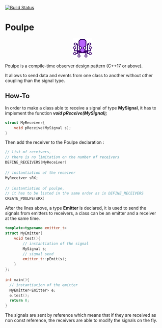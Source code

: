 [![Build Status](https://travis-ci.com/ThomasAUB/Poulpe.svg?branch=master)](https://travis-ci.com/ThomasAUB/Poulpe)

# Poulpe

<p align="center">
  <img width="64" height="64" src="icon.png">
</p>

  Poulpe is a compile-time observer design pattern (C++17 or above).

  It allows to send data and events from one class to another without other coupling than the signal type.

## How-To

  In order to make a class able to receive a signal of type **MySignal**, it has to implement the function ***void pReceive(MySignal);***

```cpp
struct MyReceiver{
    void pReceive(MySignal s);
}
```

  Then add the receiver to the Poulpe declaration :

```cpp
// list of receivers,
// there is no limitation on the number of receivers
DEFINE_RECEIVERS(MyReceiver)

// instantiation of the receiver
MyReceiver sRX;

// instantiation of poulpe, 
// it has to be listed in the same order as in DEFINE_RECEIVERS
CREATE_POULPE(sRX)
```

After the lines above, a type **Emitter** is declared, it is used to send the signals from emitters to receivers, a class can be an emitter and a receiver at the same time.

```cpp
template<typename emitter_t>
struct MyEmitter{
    void test(){
        // instantiation of the signal
        MySignal s;
        // signal send
        emitter_t::pEmit(s);
    }
};

int main(){
  // instantiation of the emitter
  MyEmitter<Emitter> e;
  e.test();
  return 0;
}
```

The signals are sent by reference which means that if they are received as non const reference, the receivers are able to modify the signals on the fly.

